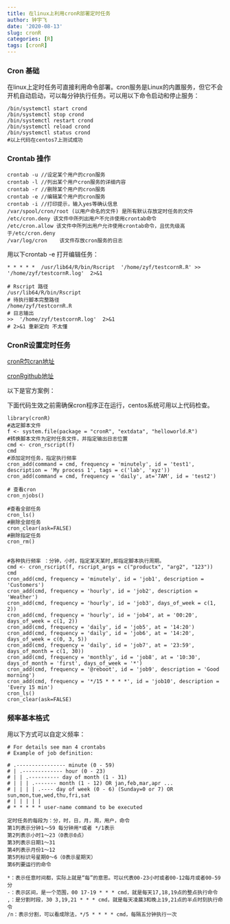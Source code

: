 ```yaml
---
title: 在linux上利用cronR部署定时任务
author: 钟宇飞
date: '2020-08-13'
slug: cronR
categories: [R]
tags: [cronR]
---
```


### Cron 基础

在linux上定时任务可直接利用命令部署。cron服务是Linux的内置服务，但它不会开机自动启动，可以每分钟执行任务。可以用以下命令启动和停止服务：

```
/bin/systemctl start crond
/bin/systemctl stop crond
/bin/systemctl restart crond
/bin/systemctl reload crond
/bin/systemctl status crond
#以上代码在centos7上测试成功
```

### Crontab 操作

```
crontab -u //设定某个用户的cron服务
crontab -l //列出某个用户cron服务的详细内容
crontab -r //删除某个用户的cron服务
crontab -e //编辑某个用户的cron服务
crontab -i //打印提示，输入yes等确认信息
/var/spool/cron/root (以用户命名的文件) 是所有默认存放定时任务的文件
/etc/cron.deny 该文件中所列出用户不允许使用crontab命令
/etc/cron.allow 该文件中所列出用户允许使用crontab命令，且优先级高于/etc/cron.deny
/var/log/cron    该文件存放cron服务的日志
```



用以下crontab -e 打开编辑任务：

`* * * * *  /usr/lib64/R/bin/Rscript  '/home/zyf/testcornR.R' >>  '/home/zyf/testcornR.log'  2>&1`

```
# Rscript 路径
/usr/lib64/R/bin/Rscript 
# 待执行脚本完整路径
/home/zyf/testcornR.R
# 日志输出
>>  '/home/zyf/testcornR.log'  2>&1
# 2>&1 重新定向 不太懂
```



### CronR设置定时任务

[cronR包cran地址](https://cran.r-project.org/web/packages/cronR/index.html)

[cronRgithub地址](https://github.com/bnosac/cronR)

以下是官方案例：

下面代码生效之前需确保cron程序正在运行，centos系统可用以上代码检查。

```
library(cronR)
#选定脚本文件
f <- system.file(package = "cronR", "extdata", "helloworld.R")
#转换脚本文件为定时任务文件，并指定输出日志位置
cmd <- cron_rscript(f)
cmd
#添加定时任务，指定执行频率
cron_add(command = cmd, frequency = 'minutely', id = 'test1', description = 'My process 1', tags = c('lab', 'xyz'))
cron_add(command = cmd, frequency = 'daily', at='7AM', id = 'test2')

# 查看cron
cron_njobs()

#查看全部任务
cron_ls()
#删除全部任务
cron_clear(ask=FALSE)
#删除指定任务
cron_rm()


#各种执行频率 ：分钟，小时，指定某天某时,即指定脚本执行周期。
cmd <- cron_rscript(f, rscript_args = c("productx", "arg2", "123"))
cmd
cron_add(cmd, frequency = 'minutely', id = 'job1', description = 'Customers')
cron_add(cmd, frequency = 'hourly', id = 'job2', description = 'Weather')
cron_add(cmd, frequency = 'hourly', id = 'job3', days_of_week = c(1, 2))
cron_add(cmd, frequency = 'hourly', id = 'job4', at = '00:20', days_of_week = c(1, 2))
cron_add(cmd, frequency = 'daily', id = 'job5', at = '14:20')
cron_add(cmd, frequency = 'daily', id = 'job6', at = '14:20', days_of_week = c(0, 3, 5))
cron_add(cmd, frequency = 'daily', id = 'job7', at = '23:59', days_of_month = c(1, 30))
cron_add(cmd, frequency = 'monthly', id = 'job8', at = '10:30', days_of_month = 'first', days_of_week = '*')
cron_add(cmd, frequency = '@reboot', id = 'job9', description = 'Good morning')
cron_add(cmd, frequency = '*/15 * * * *', id = 'job10', description = 'Every 15 min')   
cron_ls()
cron_clear(ask=FALSE)
```



### 频率基本格式

用以下方式可以自定义频率：

```
# For details see man 4 crontabs
# Example of job definition:

# .---------------- minute (0 - 59)
# | .------------- hour (0 - 23)
# | | .---------- day of month (1 - 31)
# | | | .------- month (1 - 12) OR jan,feb,mar,apr ...
# | | | | .---- day of week (0 - 6) (Sunday=0 or 7) OR sun,mon,tue,wed,thu,fri,sat
# | | | | |
# * * * * * user-name command to be executed

定时任务的每段为：分，时，日，月，周，用户，命令
第1列表示分钟1～59 每分钟用*或者 */1表示
第2列表示小时1～23（0表示0点）
第3列表示日期1～31
第4列表示月份1～12
第5列标识号星期0～6（0表示星期天）
第6列要运行的命令

*：表示任意时间都，实际上就是“每”的意思。可以代表00-23小时或者00-12每月或者00-59分
-：表示区间，是一个范围，00 17-19 * * * cmd，就是每天17,18,19点的整点执行命令
,：是分割时段，30 3,19,21 * * * cmd，就是每天凌晨3和晚上19,21点的半点时刻执行命令
/n：表示分割，可以看成除法，*/5 * * * * cmd，每隔五分钟执行一次
```

